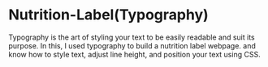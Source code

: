 # Nutrition-Label(Typography)
Typography is the art of styling your text to be easily readable and suit its purpose.
In this, I used typography to build a nutrition label webpage. and know how to style text, adjust line height, and position your text using CSS.
